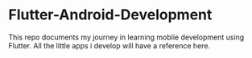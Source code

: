 # Flutter-Android-Development


This repo documents my journey in learning moblie development using Flutter. All the little apps i develop will have a reference here.
